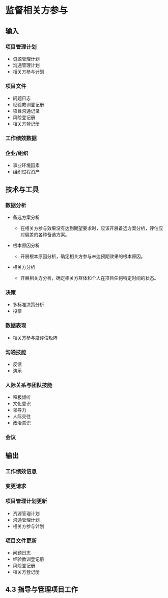 # 监督相关方参与

## 输入

### 项目管理计划

- 资源管理计划
- 沟通管理计划
- 相关方参与计划

### 项目文件

- 问题日志
- 经验教训登记册
- 项目沟通记录
- 风险登记册
- 相关方登记册

### 工作绩效数据

### 企业/组织

- 事业环境因素
- 组织过程资产

## 技术与工具

### 数据分析

- 备选方案分析

    - 在相关方参与效果没有达到期望要求时，应该开展备选方案分析，评估应对偏差的各种备选方案。

- 根本原因分析

    - 开展根本原因分析，确定相关方参与未达预期效果的根本原因。

- 相关方分析

    - 开展相关方分析，确定相关方群体和个人在项目任何特定时间的状态。

### 决策

- 多标准决策分析
- 投票

### 数据表现

- 相关方参与度评估矩阵

### 沟通技能

- 反馈
- 演示

### 人际关系与团队技能

- 积极倾听
- 文化意识
- 领导力
- 人际交往
- 政治意识

### 会议

## 输出

### 工作绩效信息

### 变更请求

### 项目管理计划更新

- 资源管理计划
- 沟通管理计划
- 相关方参与计划

### 项目文件更新

- 问题日志
- 经验教训登记册
- 风险登记册
- 相关方登记册

## 4.3 指导与管理项目工作

